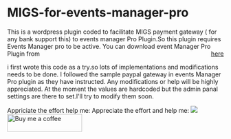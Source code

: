 # MIGS-for-events-manager-pro

This is a wordpress plugin coded to facilitate MIGS payment gateway ( for any bank support this) to events manager Pro Plugin.So this plugin requires Events Manager pro to be active.
You can download event Manager Pro Plugin from <a style="float:right;" href='https://eventsmanagerpro.com/gopro/'>here</a><br>


i first wrote this code as a try.so lots of implementations and modifications needs to be done.
I followed the sample paypal gateway in events Manager Pro plugin as they have instructed.
Any modifications or help will be highly appreciated.
At the moment the values are hardcoded but the admin panal settings are there to set.I'll try to modify them soon.

Appriciate the effort help me: Appreciate the effort and help me: 
<a href="https://www.paypal.com/cgi-bin/webscr?cmd=_s-xclick&hosted_button_id=V7CYQD2WJQBCQ&source=url"><img src="https://www.paypalobjects.com/en_US/i/btn/btn_donate_LG.gif"></a><span>&nbsp;</span>
<a target="_blank" title="Buy me a cofee" href="https://www.buymeacoffee.com/creativerosh"><img src="https://cdn.buymeacoffee.com/buttons/default-blue.png" alt="Buy me a coffee" height="41" width="174"></a>



